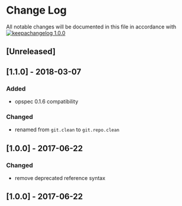 # Change Log

All notable changes will be documented in this file in accordance with
[![keepachangelog 1.0.0](https://img.shields.io/badge/keepachangelog-1.0.0-brightgreen.svg)](http://keepachangelog.com/en/1.0.0/)

## \[Unreleased]

## \[1.1.0] - 2018-03-07

### Added

- opspec 0.1.6 compatibility

### Changed

- renamed from `git.clean` to `git.repo.clean`

## \[1.0.0] - 2017-06-22

### Changed

- remove deprecated reference syntax

## \[1.0.0] - 2017-06-22


